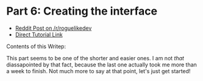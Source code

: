# Part 6:  Creating the interface

- [Reddit Post on /r/roguelikedev](https://www.reddit.com/r/roguelikedev/comments/8xlo9k/roguelikedev_does_the_complete_roguelike_tutorial/)
- [Direct Tutorial Link](http://rogueliketutorials.com/libtcod/7)

Contents of this Writep:  



This part seems to be one of the shorter and easier ones. I am not _that_ diassapointed by that fact, because the last 
one actually took me more than a week to finish. Not much more to say at that point, let's just get started!
